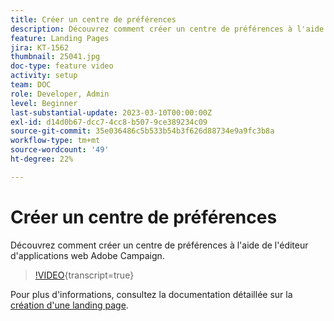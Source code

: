 ```yaml
---
title: Créer un centre de préférences
description: Découvrez comment créer un centre de préférences à l'aide de l'éditeur d'applications web Adobe Campaign.
feature: Landing Pages
jira: KT-1562
thumbnail: 25041.jpg
doc-type: feature video
activity: setup
team: DOC
role: Developer, Admin
level: Beginner
last-substantial-update: 2023-03-10T00:00:00Z
exl-id: d14d0b67-dcc7-4cc8-b507-9ce389234c09
source-git-commit: 35e036486c5b533b54b3f626d88734e9a9fc3b8a
workflow-type: tm+mt
source-wordcount: '49'
ht-degree: 22%

---
```


# Créer un centre de préférences

Découvrez comment créer un centre de préférences à l&#39;aide de l&#39;éditeur d&#39;applications web Adobe Campaign.

>[!VIDEO](https://video.tv.adobe.com/v/25041?quality=12&learn=on){transcript=true}

Pour plus d&#39;informations, consultez la documentation détaillée sur la [création d&#39;une landing page](https://experienceleague.adobe.com/docs/campaign-classic/using/designing-content/editing-html-content/creating-a-landing-page.html?lang=fr).
